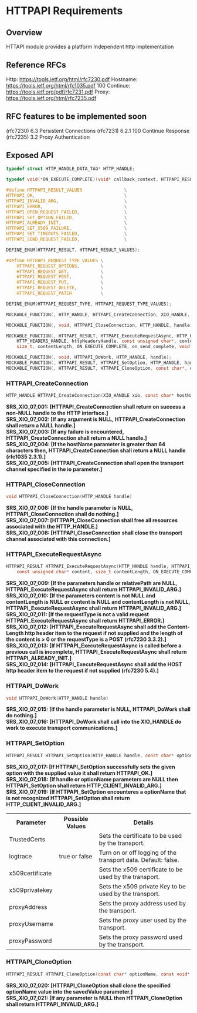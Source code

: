 HTTPAPI Requirements
================
 
## Overview

HTTAPI module provides a platform Independent http implementation

## Reference RFCs

Http: https://tools.ietf.org/html/rfc7230.pdf
Hostname: https://tools.ietf.org/html/rfc1035.pdf
100 Continue: https://tools.ietf.org/pdf/rfc7231.pdf
Proxy: https://tools.ietf.org/html/rfc7235.pdf

## RFC features to be implemented soon

(rfc7230) 6.3 Persistent Connections
(rfc7231) 6.2.1 100 Continue Response
(rfc7235) 3.2 Proxy Authentication

## Exposed API

```c
typedef struct HTTP_HANDLE_DATA_TAG* HTTP_HANDLE;

typedef void(*ON_EXECUTE_COMPLETE)(void* callback_context, HTTPAPI_RESULT execute_result, unsigned int statusCode, HTTP_HEADERS_HANDLE respHeader, const unsigned char* response, size_t responseLen);

#define HTTPAPI_RESULT_VALUES                \
HTTPAPI_OK,                                  \
HTTPAPI_INVALID_ARG,                         \
HTTPAPI_ERROR,                               \
HTTPAPI_OPEN_REQUEST_FAILED,                 \
HTTPAPI_SET_OPTION_FAILED,                   \
HTTPAPI_ALREADY_INIT,                        \
HTTPAPI_SET_X509_FAILURE,                    \
HTTPAPI_SET_TIMEOUTS_FAILED,                 \
HTTPAPI_SEND_REQUEST_FAILED,                 \

DEFINE_ENUM(HTTPAPI_RESULT, HTTPAPI_RESULT_VALUES);

#define HTTPAPI_REQUEST_TYPE_VALUES \
    HTTPAPI_REQUEST_OPTIONS,        \
    HTTPAPI_REQUEST_GET,            \
    HTTPAPI_REQUEST_POST,           \
    HTTPAPI_REQUEST_PUT,            \
    HTTPAPI_REQUEST_DELETE,         \
    HTTPAPI_REQUEST_PATCH           \

DEFINE_ENUM(HTTPAPI_REQUEST_TYPE, HTTPAPI_REQUEST_TYPE_VALUES);

MOCKABLE_FUNCTION(, HTTP_HANDLE, HTTPAPI_CreateConnection, XIO_HANDLE, xio, const char*, hostName);

MOCKABLE_FUNCTION(, void, HTTPAPI_CloseConnection, HTTP_HANDLE, handle);

MOCKABLE_FUNCTION(, HTTPAPI_RESULT, HTTPAPI_ExecuteRequestAsync, HTTP_HANDLE, handle, HTTPAPI_REQUEST_TYPE, requestType, const char*, relativePath,
    HTTP_HEADERS_HANDLE, httpHeadersHandle, const unsigned char*, content,
    size_t, contentLength, ON_EXECUTE_COMPLETE, on_send_complete, void*, callback_context);

MOCKABLE_FUNCTION(, void, HTTPAPI_DoWork, HTTP_HANDLE, handle);
MOCKABLE_FUNCTION(, HTTPAPI_RESULT, HTTPAPI_SetOption, HTTP_HANDLE, handle, const char*, optionName, const void*, value);
MOCKABLE_FUNCTION(, HTTPAPI_RESULT, HTTPAPI_CloneOption, const char*, optionName, const void*, value, const void**, savedValue);
```

### HTTPAPI_CreateConnection

```c
HTTP_HANDLE HTTPAPI_CreateConnection(XIO_HANDLE xio, const char* hostName)
```

**SRS_XIO_07_001: [**HTTPAPI_CreateConnection shall return on success a non-NULL handle to the HTTP interface.**]**  
**SRS_XIO_07_002: [**If any argument is NULL, HTTPAPI_CreateConnection shall return a NULL handle.**]**  
**SRS_XIO_07_003: [**If any failure is encountered, HTTPAPI_CreateConnection shall return a NULL handle.**]**  
**SRS_XIO_07_004: [**If the hostName parameter is greater than 64 characters then, HTTPAPI_CreateConnection shall return a NULL handle (rfc1035 2.3.1).**]**  
**SRS_XIO_07_005: [**HTTPAPI_CreateConnection shall open the transport channel specified in the io parameter.**]**  

### HTTPAPI_CloseConnection

```c
void HTTPAPI_CloseConnection(HTTP_HANDLE handle)
```

**SRS_XIO_07_006: [**If the handle parameter is NULL, HTTPAPI_CloseConnection shall do nothing.**]**  
**SRS_XIO_07_007: [**HTTPAPI_CloseConnection shall free all resources associated with the HTTP_HANDLE.**]**  
**SRS_XIO_07_008: [**HTTPAPI_CloseConnection shall close the transport channel associated with this connection.**]**  

### HTTPAPI_ExecuteRequestAsync

```c
HTTPAPI_RESULT HTTPAPI_ExecuteRequestAsync(HTTP_HANDLE handle, HTTPAPI_REQUEST_TYPE requestType, const char* relativePath, HTTP_HEADERS_HANDLE httpHeadersHandle,
    const unsigned char* content, size_t contentLength, ON_EXECUTE_COMPLETE on_send_complete, void* callback_context)
```

**SRS_XIO_07_009: [**If the parameters handle or relativePath are NULL, HTTPAPI_ExecuteRequestAsync shall return HTTPAPI_INVALID_ARG.**]**  
**SRS_XIO_07_010: [**If the parameters content is not NULL and contentLength is NULL or content is NULL and contentLength is not NULL, HTTPAPI_ExecuteRequestAsync shall return HTTPAPI_INVALID_ARG.**]**  
**SRS_XIO_07_011: [**If the requestType is not a valid request HTTPAPI_ExecuteRequestAsync shall return HTTPAPI_ERROR.**]**  
**SRS_XIO_07_012: [**HTTPAPI_ExecuteRequestAsync shall add the Content-Length http header item to the request if not supplied and the length of the content is > 0 or the requestType is a POST (rfc7230 3.3.2).**]**  
**SRS_XIO_07_013: [**If HTTPAPI_ExecuteRequestAsync is called before a previous call is incomplete, HTTPAPI_ExecuteRequestAsync shall return HTTPAPI_ALREADY_INIT.**]**  
**SRS_XIO_07_014: [**HTTPAPI_ExecuteRequestAsync shall add the HOST http header item to the request if not supplied (rfc7230 5.4).**]**  

### HTTPAPI_DoWork

```c
void HTTPAPI_DoWork(HTTP_HANDLE handle)
```

**SRS_XIO_07_015: [**If the handle parameter is NULL, HTTPAPI_DoWork shall do nothing.**]**  
**SRS_XIO_07_016: [**HTTPAPI_DoWork shall call into the XIO_HANDLE do work to execute transport communications.**]**  

### HTTPAPI_SetOption

```c
HTTPAPI_RESULT HTTPAPI_SetOption(HTTP_HANDLE handle, const char* optionName, const void* value)
```

**SRS_XIO_07_017: [**If HTTPAPI_SetOption successfully sets the given option with the supplied value it shall return HTTPAPI_OK.**]**  
**SRS_XIO_07_018: [**If handle or optionName parameters are NULL then HTTPAPI_SetOption shall return HTTP_CLIENT_INVALID_ARG.**]**  
**SRS_XIO_07_019: [**If HTTPAPI_SetOption encounteres a optionName that is not recognized HTTPAPI_SetOption shall return HTTP_CLIENT_INVALID_ARG.**]**  

<table>
<tr><th>Parameter</th><th>Possible Values</th><th>Details</th></tr>
<tr><td>TrustedCerts</td><td></td><td>Sets the certificate to be used by the transport.</td></tr>
<tr><td>logtrace</td><td>true or false</td><td>Turn on or off logging of the transport data. Default: false.</td></tr>
<tr><td>x509certificate</td><td></td><td>Sets the x509 certificate to be used by the transport.</td></tr>
<tr><td>x509privatekey</td><td></td><td>Sets the x509 private Key to be used by the transport.</td></tr>
<tr><td>proxyAddress</td><td></td><td>Sets the proxy address used by the transport.</td></tr>
<tr><td>proxyUsername</td><td></td><td>Sets the proxy user used by the transport.</td></tr>
<tr><td>proxyPassword</td><td></td><td>Sets the proxy password used by the transport.</td></tr>
<table>  

### HTTPAPI_CloneOption

```c
HTTPAPI_RESULT HTTPAPI_CloneOption(const char* optionName, const void* value, const void** savedValue)
```

**SRS_XIO_07_020: [**HTTPAPI_CloneOption shall clone the specified optionName value into the savedValue parameter.**]**  
**SRS_XIO_07_021: [**If any parameter is NULL then HTTPAPI_CloneOption shall return HTTPAPI_INVALID_ARG.**]**  